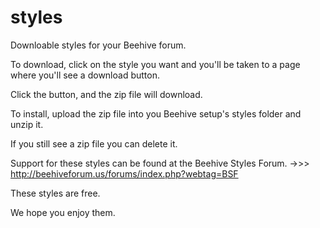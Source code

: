 # styles
Downloable styles for your Beehive forum.

To download, click on the style you want and you'll be taken to a page where you'll see a download button.

Click the button, and the zip file will download.

To install, upload the zip file into you Beehive setup's styles folder and unzip it.

If you still see a zip file you can delete it.

Support for these styles can be found at the Beehive Styles Forum.
->>> http://beehiveforum.us/forums/index.php?webtag=BSF

These styles are free.

We hope you enjoy them.
